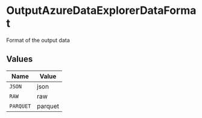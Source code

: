 # OutputAzureDataExplorerDataFormat

Format of the output data


## Values

| Name      | Value     |
| --------- | --------- |
| `JSON`    | json      |
| `RAW`     | raw       |
| `PARQUET` | parquet   |